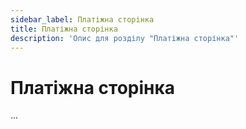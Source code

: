 ```yaml
---
sidebar_label: Платіжна сторінка
title: Платіжна сторінка
description: 'Опис для розділу "Платіжна сторінка"'
---
```


# Платіжна сторінка

...
